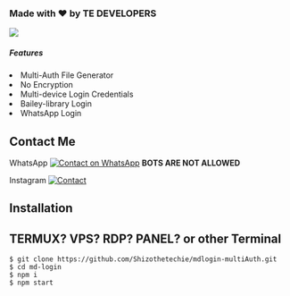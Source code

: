 <html>
  <body>
    
<h3> Made with ❤️ by TE DEVELOPERS </h3>
    <img src="https://img.shields.io/github/stars/Shizothetechie/mdlogin-multiAuth?style=social"> 
<h5>Features </h5> 
<li> Multi-Auth File Generator</li>
<li> No Encryption </li>
<li> Multi-device Login Credentials </li>
<li> Bailey-library Login </li>
<li> WhatsApp Login </li> </body> </html>


## Contact Me
 WhatsApp [![Contact on WhatsApp](https://img.shields.io/badge/WhatsApp-25D366?style=for-the-badge&logo=whatsapp&logoColor=white)](https://wa.me/919172389527) 
**BOTS ARE NOT ALLOWED**

Instagram 
[![Contact](https://img.shields.io/badge/Instagram-E4405F?style=for-the-badge&logo=instagram&logoColor=white)](https://Instagram.com/shizo_the_techie) 



## Installation 

## TERMUX? VPS? RDP? PANEL? or other Terminal 
```
$ git clone https://github.com/Shizothetechie/mdlogin-multiAuth.git
$ cd md-login
$ npm i
$ npm start
```

